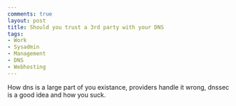 ```yaml
---
comments: true
layout: post
title: Should you trust a 3rd party with your DNS
tags:
- Work
- Sysadmin
- Management
- DNS
- Webhosting
---
```


How dns is a large part of you existance, providers handle it wrong, dnssec is a
good idea and how you suck.
